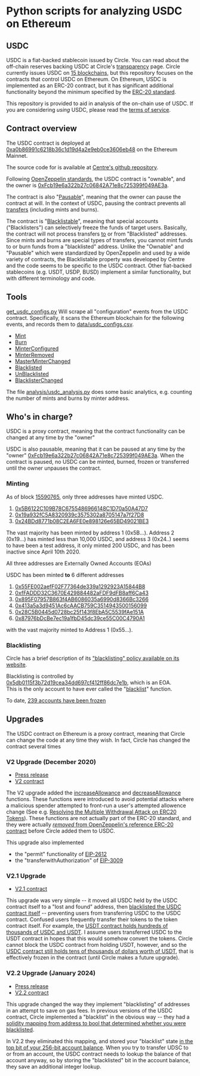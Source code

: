 # Python scripts for analyzing USDC on Ethereum

## USDC

USDC is a fiat-backed stablecoin issued by Circle.  You can read about the off-chain reserves backing USDC at Circle's [transparency](https://www.circle.com/en/usdc#transparency) page.
Circle currently issues USDC on [15 blockchains](https://www.circle.com/en/multichain-usdc), but this repository focuses on the contracts that control USDC on Ethereum.
On Ethereum, USDC is implemented as an ERC-20 contract, but it has significant additional functionality beyond the minimum specified by the [ERC-20 standard](https://ethereum.org/en/developers/docs/standards/tokens/erc-20/).

This repository is provided to aid in analysis of the on-chain use of USDC.  If you are considering *using* USDC, please read the [terms of service](https://www.circle.com/en/legal/usdc-terms).

## Contract overview

The USDC contract is deployed at [0xa0b86991c6218b36c1d19d4a2e9eb0ce3606eb48](https://etherscan.io/address/0xa0b86991c6218b36c1d19d4a2e9eb0ce3606eb48) on the Ethereum Mainnet.

The source code for is available at [Centre's github repository](https://github.com/centrehq/centre-tokens).

Following [OpenZeppelin standards](https://docs.openzeppelin.com/contracts/2.x/api/ownership#Ownable), the USDC contract is "ownable", 
and the owner is [0xFcb19e6a322b27c06842A71e8c725399f049AE3a](https://etherscan.io/address/0xFcb19e6a322b27c06842A71e8c725399f049AE3a).

The contract is also "[Pausable](https://docs.openzeppelin.com/contracts/4.x/api/security#Pausable)", meaning that the owner can pause the contract at will.  In the context of 
USDC, pausing the contract prevents all [transfers](https://github.com/centrehq/centre-tokens/blob/master/contracts/v1/FiatTokenV1.sol#L275) (including mints and burns).

The contract is "[Blacklistable](https://github.com/centrehq/centre-tokens/blob/master/contracts/v1/Blacklistable.sol)", meaning that special accounts ("Blacklisters") can selectively 
freeze the funds of target users.  Basically, the contract will not process transfers [to](https://github.com/centrehq/centre-tokens/blob/master/contracts/v1/FiatTokenV1.sol#L276) or from "Blacklisted" addresses.
Since mints and burns are special types of transfers, you cannot mint funds to or burn funds from a "blacklisted" address.
Unlike the "Ownable" and "Pausable" which were standardized by OpenZeppelin and used by a wide variety of contracts, the Blacklistable property was developed by Centre and the code seems to be specific to the USDC 
contract.  Other fiat-backed stablecoins (e.g. USDT, USDP, BUSD) implement a similar functionality, but with different terminology and code.

## Tools

[get_usdc_configs.py](get_usdc_configs.py) Will scrape all "configuration" events from the USDC contract.  Specifically, it scans the Ethereum blockchain for the following events, 
and records them to [data/usdc_configs.csv](data/usdc_configs.csv).

* [Mint](https://github.com/centrehq/centre-tokens/blob/master/contracts/v1/FiatTokenV1.sol#L53)
* [Burn](https://github.com/centrehq/centre-tokens/blob/master/contracts/v1/FiatTokenV1.sol#L54)
* [MinterConfigured](https://github.com/centrehq/centre-tokens/blob/master/contracts/v1/FiatTokenV1.sol#L55)
* [MinterRemoved](https://github.com/centrehq/centre-tokens/blob/master/contracts/v1/FiatTokenV1.sol#L56)
* [MasterMinterChanged](https://github.com/centrehq/centre-tokens/blob/master/contracts/v1/FiatTokenV1.sol#L57)
* [Blacklisted](https://github.com/centrehq/centre-tokens/blob/master/contracts/v1/Blacklistable.sol#L37)
* [UnBlacklisted](https://github.com/centrehq/centre-tokens/blob/master/contracts/v1/Blacklistable.sol#L38)
* [BlacklisterChanged](https://github.com/centrehq/centre-tokens/blob/master/contracts/v1/Blacklistable.sol#L39)

The file [analysis/usdc_analysis.py](analysis/usdc_analysis.py) does some basic analytics, e.g. counting the number of mints and burns by minter address.

## Who's in charge?

USDC is a proxy contract, meaning that the contract functionality can be changed at any time by the "owner"

USDC is also pausable, meaning that it can be paused at any time by the "owner" [0xFcb19e6a322b27c06842A71e8c725399f049AE3a](https://etherscan.io/address/0xFcb19e6a322b27c06842A71e8c725399f049AE3a).  When the contract is paused, no USDC can be minted, burned, frozen or transferred until the owner unpauses the contract.

### Minting

As of block [15590765](https://etherscan.io/block/15590765), only three addresses have minted USDC. 
1. [0x5B6122C109B78C6755486966148C1D70a50A47D7](https://etherscan.io/address/0x5B6122C109B78C6755486966148C1D70a50A47D7)
2. [0x19a932fC5A8320939c3575302a8705147a7f27D8](https://etherscan.io/address/0x19a932fC5A8320939c3575302a8705147a7f27D8)
3. [0x24BDd8771b08C2EA6FE0e898126e65BD49021BE3](https://etherscan.io/address/0x24BDd8771b08C2EA6FE0e898126e65BD49021BE3)

The vast majority has been minted by address 1 (0x5B...).  Address 2 (0x19...) has minted less than 10,000 USDC, and address 3 (0x24..) seems to have been a test address, 
it only minted 200 USDC, and has been inactive since April 10th 2020.

All three addresses are Externally Owned Accounts (EOAs)

USDC has been minted **to** 6 different addresses

1. [0x55FE002aefF02F77364de339a1292923A15844B8](https://etherscan.io/address/0x55FE002aefF02F77364de339a1292923A15844B8)
2. [0xfFADDD32C3670E429884482aFDF9dFB8aff6Ca43](https://etherscan.io/address/0xfFADDD32C3670E429884482aFDF9dFB8aff6Ca43)
3. [0x895F07957B863f4AB6086035a6990d8366Bc3266](https://etherscan.io/address/0x895F07957B863f4AB6086035a6990d8366Bc3266)
4. [0x413a5a3d9451Ac6cAACB759C3514943500156099](https://etherscan.io/address/0x413a5a3d9451Ac6cAACB759C3514943500156099)
5. [0x28C5B0445d0728bc25f143f8EbA5C5539fAe151A](https://etherscan.io/address/0x28C5B0445d0728bc25f143f8EbA5C5539fAe151A)
6. [0x87976bDcBe7ec19a1fbD45dc39ce55C00C4790A1](https://etherscan.io/address/0x87976bDcBe7ec19a1fbD45dc39ce55C00C4790A1)

with the vast majority minted to Address 1 (0x55...).

### Blacklisting

Circle has a brief description of its ["blacklisting" policy available on its website](https://www.centre.io/hubfs/PDF/Centre_Blacklisting_Policy_20200512.pdf).

Blacklisting is controlled by [0x5db0115f3b72d19cea34dd697cf412ff86dc7e1b](https://etherscan.io/address/0x5db0115f3b72d19cea34dd697cf412ff86dc7e1b), which is an EOA.  
This is the only account to have ever called the "[blacklist](https://github.com/centrehq/centre-tokens/blob/master/contracts/v1/Blacklistable.sol#L76)" function.

To date, [239 accounts have been frozen](https://bloxy.info/txs/events_sc/0xa0b86991c6218b36c1d19d4a2e9eb0ce3606eb48?signature_id=257159)

## Upgrades

The USDC contract on Ethereum is a proxy contract, meaning that Circle can change the code at any time they wish.  In fact, Circle has changed the contract several times

### V2 Upgrade (December 2020)

* [Press release](https://www.coinbase.com/blog/usdc-v2-upgrading-a-multi-billion-dollar-erc-20-token)
* [V2 contract](https://github.com/circlefin/stablecoin-evm/blob/master/contracts/v2/FiatTokenV2.sol)

The V2 upgrade added the [increaseAllowance](https://github.com/circlefin/stablecoin-evm/blob/master/contracts/v2/FiatTokenV2.sol#L54) and [decreaseAllowance](https://github.com/circlefin/stablecoin-evm/blob/master/contracts/v2/FiatTokenV2.sol#L72) functions.  These functions were introduced to avoid potential attacks where a malicious spender attempted to front-run a user's attempted allowence change (See e.g. [Resolving the Multiple Withdrawal Attack on ERC20 Tokens](https://ieeexplore.ieee.org/document/8802438)).  These functions are not actually part of the ERC-20 standard, and they were actually [*removed* from OpenZeppelin's reference ERC-20 contract](https://github.com/OpenZeppelin/openzeppelin-contracts/pull/4585) before Circle added them to USDC.

This upgrade also implemented 
* the "permit" functionality of [EIP-2612](https://eips.ethereum.org/EIPS/eip-2612)
* the "transferwithAuthorization" of [EIP-3009](https://eips.ethereum.org/EIPS/eip-3009)

### V2.1 Upgrade 

* [V2.1 contract](https://github.com/circlefin/stablecoin-evm/blob/master/contracts/v2/FiatTokenV2_1.sol)

This upgrade was very simple -- it moved all USDC held by the USDC contract itself to a "lost and found" address, then [blacklisted the USDC contract itself](https://github.com/circlefin/stablecoin-evm/blob/master/contracts/v2/FiatTokenV2_1.sol#L42) -- preventing users from transferring USDC to the USDC contract.  Confused users frequently transfer their tokens to the token contract itself.  For example, the [USDT contract holds hundreds of thousands of USDC and USDT](https://etherscan.io/address/0xdac17f958d2ee523a2206206994597c13d831ec7).  I assume users transferred USDC to the USDT contract in hopes that this would somehow convert the tokens.  Circle cannot block the USDC contract from holding USDT, however, and so the [USDC contract still holds tens of thousands of dollars worth of USDT](https://etherscan.io/address/0xa0b86991c6218b36c1d19d4a2e9eb0ce3606eb48), that is effectively frozen in the contract (until Circle makes a future upgrade).

### V2.2 Upgrade (January 2024)

* [Press release](https://www.circle.com/blog/announcing-usdc-v2.2)
* [V2.2 contract](https://github.com/circlefin/stablecoin-evm/blob/master/contracts/v2/FiatTokenV2_2.sol)

This upgrade changed the way they implement "blacklisting" of addresses in an attempt to save on gas fees.
In previous versions of the USDC contract, Circle implemented a "blacklist" in the obvious way -- they had a [solidity mapping from address to bool that determined whether you were blacklisted](https://github.com/circlefin/stablecoin-evm/blob/master/contracts/v1/Blacklistable.sol#L29).

In V2.2 they eliminated this mapping, and stored your "blacklist" state [in the top bit of your 256-bit account balance](https://github.com/circlefin/stablecoin-evm/blob/master/contracts/v2/FiatTokenV2_2.sol#L236).
When you try to transfer UDSC to or from an account, the USDC contract needs to lookup the balance of that account anyway, so by storing the "blacklisted" bit in the account balance, they save an additional integer lookup.



